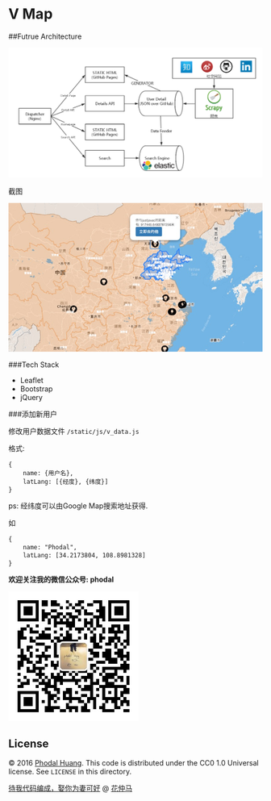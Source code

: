 # V Map

##Futrue Architecture

![V Map Future Architecture](vmap-arch.png)

截图

![Screen Shot](vmap.jpg)

###Tech Stack

 - Leaflet
 - Bootstrap
 - jQuery


###添加新用户

修改用户数据文件 ``/static/js/v_data.js``

格式: 
```
{
    name: {用户名},
    latLang: [{经度}, {纬度}]
}
```

ps: 经纬度可以由Google Map搜索地址获得.

如

```
{
    name: "Phodal",
    latLang: [34.2173804, 108.8981328]
}
```

**欢迎关注我的微信公众号: phodal**

![QRCode](static/images/wechat.jpg)

License
---

© 2016 [Phodal Huang](https://www.phodal.com). This code is distributed under the CC0 1.0 Universal license. See `LICENSE` in this directory.

[待我代码编成，娶你为妻可好](http://www.xuntayizhan.com/person/ji-ke-ai-qing-zhi-er-shi-dai-wo-dai-ma-bian-cheng-qu-ni-wei-qi-ke-hao-wan/) @ [花仲马](https://github.com/hug8217)

 

